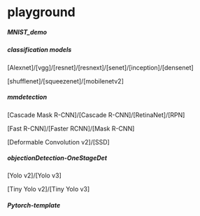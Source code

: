 # playground

##### MNIST_demo

##### classification models​​

[Alexnet]/[vgg]/[resnet]/[resnext]/[senet]/[inception]/[densenet]

[shufflenet]/[squeezenet]/[mobilenetv2]

##### mmdetection

[Cascade Mask R-CNN]/[Cascade R-CNN]/[RetinaNet]/[RPN]

[Fast R-CNN]/[Faster RCNN]/[Mask R-CNN]

[Deformable Convolution v2]/[SSD]

##### objectionDetection-OneStageDet

[Yolo v2]/[Yolo v3]

[Tiny Yolo v2]/[Tiny Yolo v3]

##### Pytorch-template

